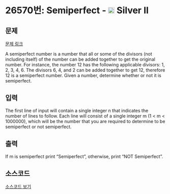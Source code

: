 # 26570번: Semiperfect - <img src="https://static.solved.ac/tier_small/9.svg" style="height:20px" /> Silver II

<!-- performance -->

<!-- 문제 제출 후 깃허브에 푸시를 했을 때 제출한 코드의 성능이 입력될 공간입니다.-->

<!-- end -->

## 문제

[문제 링크](https://boj.kr/26570)

<p>A semiperfect number is a number that all or some of the divisors (not including itself) of the number can be added together to get the original number. For instance, the number 12 has the following applicable divisors: 1, 2, 3, 4, 6. The divisors 6, 4, and 2 can be added together to get 12, therefore 12 is a semiperfect number. Given a number, determine whether or not it is semiperfect.</p>

## 입력

<p>The first line of input will contain a single integer n that indicates the number of lines to follow. Each line will consist of a single integer m (1 &lt; m &lt; 1000000), which will be the number that you are required to determine to be semiperfect or not semiperfect.</p>

## 출력

<p>If m is semiperfect print “Semiperfect”, otherwise, print “NOT Semiperfect”.</p>

## 소스코드

[소스코드 보기](Semiperfect.cpp)